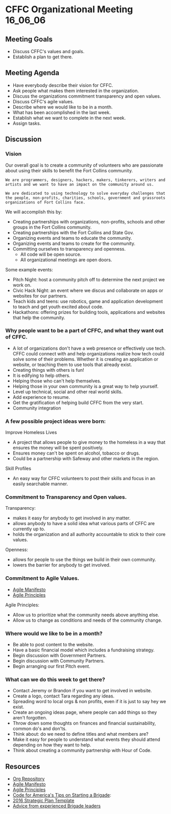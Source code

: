 # CFFC Organizational Meeting 16_06_06

## Meeting Goals

- Discuss CFFC's values and goals.
- Establish a plan to get there.

## Meeting Agenda

- Have everybody describe their vision for CFFC.
- Ask people what makes them interested in the organization.
- Discuss the organizations commitment transparency and open values.
- Discuss CFFC's agile values.
- Describe where we would like to be in a month.
- What has been accomplished in the last week.
- Establish what we want to complete in the next week.
- Assign tasks.

## Discussion

### Vision

Our overall goal is to create a community of volunteers who are passionate about using their skills to benefit the Fort Collins community.

```
We are programmers, designers, hackers, makers, tinkerers, writers and artists and we want to have an impact on the community around us.

We are dedicated to using technology to solve everyday challenges that the people, non-profits, charities, schools, government and grassroots organizations of Fort Collins face.
```

We will accomplish this by:

- Creating partnerships with organizations, non-profits, schools and other groups in the Fort Collins community.
- Creating partnerships with the Fort Collins and State Gov.
- Organizing events and teams to educate the community.
- Organizing events and teams to create for the community.
- Committing ourselves to transparency and openness.
  - All code will be open source.
  - All organizational meetings are open doors.

Some example events:

- Pitch Night: host a community pitch off to determine the next project we work on.
- Civic Hack Night: an event where we discus and collaborate on apps or websites for our partners.
- Teach kids and teens: use robotics, game and application development to teach and get youth excited about code.
- Hackathons: offering prizes for building tools, applications and websites that help the community.


### Why people want to be a part of CFFC, and what they want out of CFFC.

- A lot of organizations don't have a web presence or effectively use tech. CFFC could connect with and help organizations realize how tech could solve some of their problems. Whether it is creating an application or website, or teaching them to use tools that already exist.
- Creating things with others is fun!
- It is edifying to help others.
- Helping those who can't help themselves.
- Helping those in your own community is a great way to help yourself.
- Level up technical, social and other real world skills.
- Add experience to resume.
- Get the gratification of helping build CFFC from the very start.
- Community integration


### A few possible project ideas were born:

Improve Homeless Lives
- A project that allows people to give money to the homeless in a way that ensures the money will be spent positively.
- Ensures money can't be spent on alcohol, tobacco or drugs.
- Could be a partnership with Safeway and other markets in the region.

Skill Profiles
- An easy way for CFFC volunteers to post their skills and focus in an easily searchable manner.

### Commitment to Transparency and Open values.

Transparency:
- makes it easy for anybody to get involved in any matter.
- allows anybody to have a solid idea what various parts of CFFC are currently up to.
- holds the organization and all authority accountable to stick to their core values.

Openness:
- allows for people to use the things we build in their own community.
- lowers the barrier for anybody to get involved.

### Commitment to Agile Values.

- [Agile Manifesto](http://agilemanifesto.org/)
- [Agile Principles](http://agilemanifesto.org/principles.html)

Agile Principles:
- Allow us to prioritize what the community needs above anything else.
- Allow us to change as conditions and needs of the community change.


### Where would we like to be in a month?

- Be able to post content to the website.
- Have a basic financial model which includes a fundraising strategy.
- Begin discussion with Government Partners.
- Begin discussion with Community Partners.
- Begin arranging our first Pitch event.

### What can we do this week to get there?

- Contact Jeremy or Brandon if you want to get involved in website.
- Create a logo, contact Tara regarding any ideas.
- Spreading word to local orgs & non profits, even if it is just to say hey we exist.
- Create an ongoing ideas page, where people can add things so they aren't forgotten.
- Throw down some thoughts on finances and financial sustainability, common do's and don'ts.
- Think about: do we need to define titles and what members are?
- Make it easy for people to understand what events they should attend depending on how they want to help.
- Think about creating a community partnership with Hour of Code.

## Resources

- [Org Repository](https://github.com/CodeForFoco/org)
- [Agile Manifesto](http://agilemanifesto.org/)
- [Agile Principles](http://agilemanifesto.org/principles.html)
- [Code for America's Tips on Starting a Brigade](https://docs.google.com/document/d/19bN5RWK5nQTpz0mHUViHrzHiommBUAMSztwNRzUcxYo/edit#heading=h.jeuedkfo9mi6):
- [2016 Strategic Plan Template](https://docs.google.com/document/d/1EB0Vv0yIkFQM_xpOaUS13loogYy0qtcnVxdo32mlCRA/edit#)
- [Advice from experienced Brigade leaders](http://forum.codeforamerica.org/t/brigade-leaders-on-advice/287)
